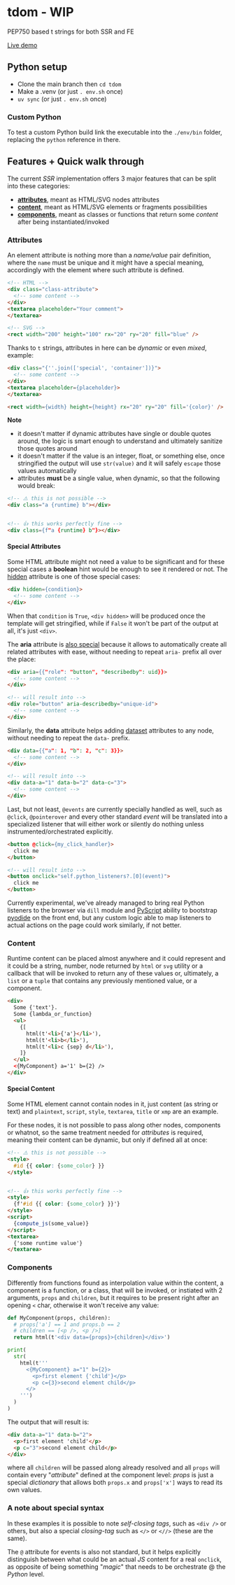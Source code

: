 # tdom - WIP

PEP750 based t strings for both SSR and FE

[Live demo](https://webreflection.github.io/tdom/src/)

## Python setup

- Clone the main branch then `cd tdom`
- Make a .venv (or just `. env.sh` once)
- `uv sync` (or just `. env.sh` once)

### Custom Python

To test a custom Python build link the executable into the `./env/bin` folder, replacing the `python` reference in there.



## Features + Quick walk through

The current *SSR* implementation offers 3 major features that can be split into these categories:

  * **[attributes](#attributes)**, meant as HTML/SVG nodes attributes
  * **[content](content)**, meant as HTML/SVG elements or fragments possibilities
  * **[components](components)**, meant as classes or functions that return some *content* after being instantiated/invoked


### Attributes

An element attribute is nothing more than a *name/value* pair definition, where the `name` must be unique and it might have a special meaning, accordingly with the element where such attribute is defined.

```html
<!-- HTML -->
<div class="class-attribute">
  <!-- some content -->
</div>
<textarea placeholder="Your comment">
</textarea>

<!-- SVG -->
<rect width="200" height="100" rx="20" ry="20" fill="blue" />
```

Thanks to `t` strings, attributes in here can be *dynamic* or even *mixed*, example:

```html
<div class="{''.join(['special', 'container'])}">
  <!-- some content -->
</div>
<textarea placeholder={placeholder}>
</textarea>

<rect width={width} height={height} rx="20" ry="20" fill='{color}' />
```

**Note**

  * it doesn't matter if dynamic attributes have single or double quotes around, the logic is smart enough to understand and ultimately sanitize those quotes around
  * it doesn't matter if the value is an integer, float, or something else, once stringified the output will use `str(value)` and it will safely `escape` those values automatically
  * attributes **must** be a single value, when dynamic, so that the following would break:

```html
<!-- ⚠️ this is not possible -->
<div class="a {runtime} b"></div>


<!-- 👍 this works perfectly fine -->
<div class={f"a {runtime} b"}></div>
```

#### Special Attributes

Some HTML attribute might not need a value to be significant and for these special cases a **boolean** hint would be enough to see it rendered or not. The [hidden](https://developer.mozilla.org/en-US/docs/Web/HTML/Reference/Global_attributes/hidden) attribute is one of those special cases:

```html
<div hidden={condition}>
  <!-- some content -->
</div>
```

When that `condition` is `True`, `<div hidden>` will be produced once the template will get stringified, while if `False` it won't be part of the output at all, it's just `<div>`.

The **aria** attribute is [also special](https://developer.mozilla.org/en-US/docs/Web/Accessibility/ARIA/Reference/Attributes) because it allows to automatically create all related attributes with ease, without needing to repeat `aria-` prefix all over the place:

```html
<div aria={{"role": "button", "describedby": uid}}>
  <!-- some content -->
</div>

<!-- will result into -->
<div role="button" aria-describedby="unique-id">
  <!-- some content -->
</div>
```

Similarly, the **data** attribute helps adding [dataset](https://developer.mozilla.org/en-US/docs/Web/API/HTMLElement/dataset) attributes to any node, without needing to repeat the `data-` prefix.

```html
<div data={{"a": 1, "b": 2, "c": 3}}>
  <!-- some content -->
</div>

<!-- will result into -->
<div data-a="1" data-b="2" data-c="3">
  <!-- some content -->
</div>
```

Last, but not least, `@events` are currently specially handled as well, such as `@click`, `@pointerover` and every other standard *event* will be translated into a specialized listener that will either work or silently do nothing unless instrumented/orchestrated explicitly.

```html
<button @click={my_click_handler}>
  click me
</button>

<!-- will result into -->
<button onclick="self.python_listeners?.[0](event)">
  click me
</button>
```

Currently experimental, we've already managed to bring real Python listeners to the browser via `dill` module and [PyScript](https://pyscript.net/) ability to bootstrap [pyodide](https://pyodide.org/en/stable/) on the front end, but any custom logic able to map listeners to actual actions on the page could work similarly, if not better.


### Content

Runtime content can be placed almost anywhere and it could represent and it could be a string, number, node returned by `html` or `svg` utility or a callback that will be invoked to return any of these values or, ultimately, a `list` or a `tuple` that contains any previously mentioned value, or a component.

```html
<div>
  Some {'text'}.
  Some {lambda_or_function}
  <ul>
    {[
      html(t'<li>{'a'}</li>'),
      html(t'<li>b</li>'),
      html(t'<li>c {sep} d</li>'),
    ]}
  </ul>
  <{MyComponent} a='1' b={2} />
</div>
```

#### Special Content

Some HTML element cannot contain nodes in it, just content (as string or text) and `plaintext`, `script`, `style`, `textarea`, `title` or `xmp` are an example.

For these nodes, it is not possible to pass along other nodes, components or whatnot, so the same treatment needed for *attributes* is required, meaning their content can be dynamic, but only if defined all at once:

```html
<!-- ⚠️ this is not possible -->
<style>
  #id {{ color: {some_color} }}
</style>


<!-- 👍 this works perfectly fine -->
<style>
  {f'#id {{ color: {some_color} }}'}
</style>
<script>
  {compute_js(some_value)}
</script>
<textarea>
  {'some runtime value'}
</textarea>
```


### Components

Differently from functions found as interpolation value within the content, a component is a function, or a class, that will be invoked, or instiated with 2 arguments, `props` and `children`, but it requires to be present right after an opening `<` char, otherwise it won't receive any value:

```python
def MyComponent(props, children):
  # props['a'] == 1 and props.b == 2
  # children == [<p />, <p />]
  return html(t'<div data={props}>{children}</div>')

print(
  str(
    html(t'''
      <{MyComponent} a="1" b={2}>
        <p>first element {'child'}</p>
        <p c={3}>second element child</p>
      </>
    ''')
  )
)
```

The output that will result is:

```html
<div data-a="1" data-b="2">
  <p>first element 'child'</p>
  <p c="3">second element child</p>
</div>
```

where all `children` will be passed along already resolved and all `props` will contain every "*attribute*" defined at the component level: *props* is just a special *dictionary* that allows both `props.x` and `props['x']` ways to read its own values.


### A note about special syntax

In these examples it is possible to note *self-closing tags*, such as `<div />` or others, but also a special *closing-tag* such as `</>` or `<//>` (these are the same).

The `@` attribute for events is also not standard, but it helps explicitly distinguish between what could be an actual *JS* content for a real `onclick`, as opposite of being something "*magic*" that needs to be orchestrate @ the *Python* level.
